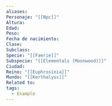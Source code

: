 ```yaml
---
aliases: 
Personaje: "[[Npc]]"
Altura: 
Edad: 
Peso: 
Fecha de nacimiento: 
Clase: 
Subclass: 
Specie: "[[Faerie]]"
Subspecie: "[[Elementals (Moonwood)]]"
Ciudad: 
Reino: "[[Euphrosinia]]"
Mundo: "[[Kerthalyss]]"
Related to: 
tags:
  - Example
---
```

